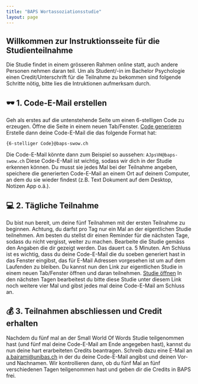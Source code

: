 ```yaml
---
title: "BAPS Wortassoziationsstudie"
layout: page
---
```


## Willkommen zur Instruktionsseite für die Studienteilnahme
Die Studie findet in einem grösseren Rahmen online statt, auch andere Personen nehmen daran teil. Um als Student/-in im Bachelor Psychologie einen Credit/Unterschrift für die Teilnahme zu bekommen sind folgende Schritte nötig, bitte lies die Intruktionen aufmerksam durch. 

## 🕶 1. Code-E-Mail erstellen
Geh als erstes auf die untenstehende Seite um einen 6-stelligen Code zu erzeugen. Öffne die Seite in einem neuen Tab/Fenster.
[Code generieren](http://www.randomnumberapi.com/api/v1.0/randomstring?min=6&max=6) 
Erstelle dann deine Code-E-Mail die das folgende Format hat:
```
{6-stelliger Code}@baps-swow.ch
```
Die Code-E-Mail könnte dann zum Beispiel so aussehen: `AJpsVH@baps-swow.ch`
Diese Code-E-Mail ist wichtig, sodass wir dich in der Studie erkennen können. Du musst sie jedes Mal bei der Teilnahme angeben, speichere die generierten Code-E-Mail an einem Ort auf deinem Computer, an dem du sie wieder findest (z.B. Text Dokument auf dem Desktop, Notizen App o.ä.).

## 💻 2. Tägliche Teilnahme
Du bist nun bereit, um deine fünf Teilnahmen mit der ersten Teilnahme zu beginnen. Achtung, du darfst pro Tag nur ein Mal an der eigentlichen Studie teilnehmen. Am besten du stellst dir einen Reminder für die nächsten Tage, sodass du nicht vergisst, weiter zu machen. Bearbeite die Studie gemäss den Angaben die dir gezeigt werden. Das dauert ca. 5 Minuten. Am Schluss ist es wichtig, dass du deine Code-E-Mail die du soeben generiert hast in das Fenster eingibst, das für E-Mail Adressen vorgesehen ist um auf dem Laufenden zu bleiben. Du kannst nun den Link zur eigentlichen Studie in einem neuen Tab/Fenster öffnen und daran teilnehmen. [Studie öffnen](https://www.smallworldofwords.org/de) In den nächsten Tagen bearbeitest du bitte diese Studie unter diesem Link noch weitere vier Mal und gibst jedes mal deine Code-E-Mail am Schluss an.

## 💰 3. Teilnahmen abschliessen und Credit erhalten
Nachdem du fünf mal an der Small World Of Words Studie teilgenommen hast (und fünf mal deine Code-E-Mail am Ende angegeben hast), kannst du nun deine hart erarbeiteten Credits beantragen. Schreib dazu eine E-Mail an [a.bajrami@unibas.ch](mailto:a.bajrami@unibas.ch) in der du deine Code-E-Mail angibst und deinen Vor- und Nachnamen. Wir kontrollieren dann, ob du fünf Mal an fünf verschiedenen Tagen teilgenommen hast und geben dir die Credits in BAPS frei. 


